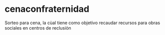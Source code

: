 # cenaconfraternidad
Sorteo para cena, la cùal tiene como objetivo recaudar recursos para obras sociales en centros de reclusiòn
